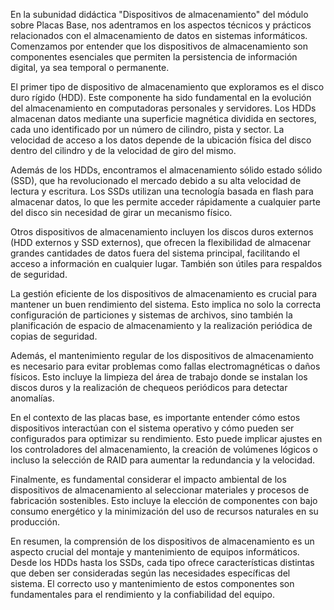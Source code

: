 En la subunidad didáctica "Dispositivos de almacenamiento" del módulo sobre Placas Base, nos adentramos en los aspectos técnicos y prácticos relacionados con el almacenamiento de datos en sistemas informáticos. Comenzamos por entender que los dispositivos de almacenamiento son componentes esenciales que permiten la persistencia de información digital, ya sea temporal o permanente.

El primer tipo de dispositivo de almacenamiento que exploramos es el disco duro rígido (HDD). Este componente ha sido fundamental en la evolución del almacenamiento en computadoras personales y servidores. Los HDDs almacenan datos mediante una superficie magnética dividida en sectores, cada uno identificado por un número de cilindro, pista y sector. La velocidad de acceso a los datos depende de la ubicación física del disco dentro del cilindro y de la velocidad de giro del mismo.

Además de los HDDs, encontramos el almacenamiento sólido estado sólido (SSD), que ha revolucionado el mercado debido a su alta velocidad de lectura y escritura. Los SSDs utilizan una tecnología basada en flash para almacenar datos, lo que les permite acceder rápidamente a cualquier parte del disco sin necesidad de girar un mecanismo físico.

Otros dispositivos de almacenamiento incluyen los discos duros externos (HDD externos y SSD externos), que ofrecen la flexibilidad de almacenar grandes cantidades de datos fuera del sistema principal, facilitando el acceso a información en cualquier lugar. También son útiles para respaldos de seguridad.

La gestión eficiente de los dispositivos de almacenamiento es crucial para mantener un buen rendimiento del sistema. Esto implica no solo la correcta configuración de particiones y sistemas de archivos, sino también la planificación de espacio de almacenamiento y la realización periódica de copias de seguridad.

Además, el mantenimiento regular de los dispositivos de almacenamiento es necesario para evitar problemas como fallas electromagnéticas o daños físicos. Esto incluye la limpieza del área de trabajo donde se instalan los discos duros y la realización de chequeos periódicos para detectar anomalías.

En el contexto de las placas base, es importante entender cómo estos dispositivos interactúan con el sistema operativo y cómo pueden ser configurados para optimizar su rendimiento. Esto puede implicar ajustes en los controladores del almacenamiento, la creación de volúmenes lógicos o incluso la selección de RAID para aumentar la redundancia y la velocidad.

Finalmente, es fundamental considerar el impacto ambiental de los dispositivos de almacenamiento al seleccionar materiales y procesos de fabricación sostenibles. Esto incluye la elección de componentes con bajo consumo energético y la minimización del uso de recursos naturales en su producción.

En resumen, la comprensión de los dispositivos de almacenamiento es un aspecto crucial del montaje y mantenimiento de equipos informáticos. Desde los HDDs hasta los SSDs, cada tipo ofrece características distintas que deben ser consideradas según las necesidades específicas del sistema. El correcto uso y mantenimiento de estos componentes son fundamentales para el rendimiento y la confiabilidad del equipo.
